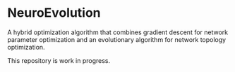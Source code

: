 # NeuroEvolution

A hybrid optimization algorithm that combines gradient descent for network parameter optimization and an evolutionary algorithm for network topology optimization.

This repository is work in progress.
